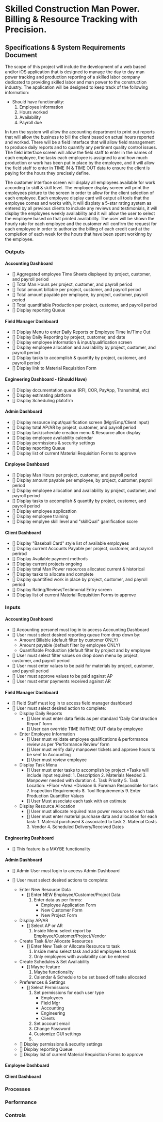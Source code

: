 # Skilled Construction Man Power. Billing & Resource Tracking with Precision.
## Specifications & System Requirements Document

The scope of this project will include the development of a web based and/or iOS application that is designed to manage the day to day man power tracking and production reporting of a skilled labor company dedicated to providing skilled labor and man power to the construction industry. The application will be designed to keep track of the following information:

* Should have functionality:
	1. Employee information
	2. Hours worked
	3. Availability
	4. Payroll due

In turn the system will allow the accounting department to print out reports that will allow the business to bill the client based on actual hours reported and worked. There will be a field interface that will allow field management to produce daily reports and to quantify any pertinent quality control issues. The field interface screen will allow the field staff to enter in the names of each employee, the tasks each employee is assigned to and how much production or work has been put in place by the employee, and it will allow the field staff to enter in TIME IN & TIME OUT data to ensure the client is paying for the hours they precisely define.

The customer interface screen will display all employees available for work according to skill & skill level. The employee display screen will print the employees picture to the screen in order to allow for the client selection of each employee. Each employee display card will output all tools that the employee comes and works with, it will displaty a 5-star rating system as entered by all previous clients to include any reviews and testimonials, it will display the employees weekly availability and it will allow the user to select the employee based on that printed availability. The user will be shown the hourly rate for each employee and the customer will confirm the request for each employee in order to authorize the billing of each credit card at the completion of each week for the hours that have been spent workinng by the employee.

### Outputs

#### Accounting Dashboard
- [] Aggregated employee Time Sheets displayed by project, customer, and payroll period
- [] Total Man Hours per project, customer, and payroll period
- [] Total amount billable per project, customer, and payroll period
- [] Total amount payable per employee, by project, customer, payroll period
- [] Total quantifiable Production per project, customer, and payroll period
- [] Display reporting Queue

#### Field Manager Dashboard
- [] Display Menu to enter Daily Reports or Employee Time In/Time Out
- [] Display Daily Reporting by project, customer, and date
- [] Display employee information & input/qualification screen
- [] Display employee allocation and availability by project, customer, and payroll period
- [] Display tasks to accomplish & quantify by project, customer, and payroll period
- [] Display link to Material Requisition Form

#### Engineering Dashboard - (Should Have)
- [] Display documentation queue (RFI, COR, PayApp, Transmittal, etc)
- [] Display estimating platform
- [] Display Scheduling platofrm

#### Admin Dashboard
- [] Display resource input/qualification screen (Mgr/Emp/Client input)
- [] Display total AP/AR by project, customer, and payroll period
- [] Display task/schedule creation menu & Resource alloc display
- [] Display employee availability calendar
- [] Display permissions & security settings
- [] Display reporting Queue
- [] Display list of current Material Requisition Forms to approve

#### Employee Dashboard
- [] Display Man Hours per project, customer, and payroll period
- [] Display amount payable per employee, by project, customer, payroll period
- [] Display employee allocation and availability by project, customer, and payroll period
- [] Display tasks to accomplish & quantify by project, customer, and payroll period
- [] Display employee applicattion
- [] Display employee training
- [] Display emplyee skill level and "skillQual" gamification score

#### Client Dashboard
- [] Display "Baseball Card" style list of available employees
- [] Display current Accounts Payable per project, customer, and payroll perirod
- [] Display Available payment methods
- [] Display current projects ongoing
- [] Display total Man Power resources allocated current & historical
- [] Display tasks to allocate and complete
- [] Display quantified work in place by project, customer, and payroll period
- [] Display Rating/Review/Testimonial Entry screen
- [] Display list of current Material Requisition Forms to approve

### Inputs

#### Accounting Dashboard
- [] Accounting personel must log in to access Accounting Dashboard
- [] User must select desired reporting queue from drop down by:
	* Amount Billable (default filter by customer ONLY)
	* Amount payable (default filter by employee ONLY)
	* Quantifiable Production (default filter by project and by employee
- [] User must select filter values on drop down menu by project, customer, and payroll period
- [] User must enter values to be paid for materials by project, customer, and payroll period
- [] User must approve values to be paid against AP
- [] User must enter payments received against AR

#### Field Manager Dashboard
- [] Field Staff must log in to access field manager dashboard
- [] User must select desired action to complete:
	* Display Daily Reports
		- [] User must enter data fields as per standard 'Daily Construction Report' form
		- [] User can override TIME IN/TIME OUT data by employee
	* Enter Employee Information
		- [] User must validate employee qualifications & performance review as per 'Performance Review' form
		- [] User must verify daily manpower tickets and approve hours to be sent to Accounting
		- [] User must review employee
	* Display Task Menu
		- [] User must enter tasks to accomplish by project
			*Tasks will include input required:
				1. Description
				2. Materials Needed
				3. Manpower needed with duration
				4. Task Priority
				5. Task Location:
					*Floor
					*Area
					*Division
				6. Foreman Responsible for task
				7. Inspection Requirements
				8. Tool Requirements
				9. Enter Production Quantifier Values
		- [] User Must associate each task with an estimate
	* Display Resource Allocation
		- [] User must allocate required man power resource to each task
		- [] User must enter material purchase data and allocation for each task:
				1. Material purchased & associated to task
				2. Material Costs
				3. Vendor
				4. Scheduled Delivery/Received Dates

#### Engineering Dashboard
- [] This feature is a MAYBE functionality

#### Admin Dashboard
- [] Admin User must login to access Admin Dashboard
- [] User must select desired actions to complete:
	* Enter New Resource Data
		- [] Enter NEW Employee/Customer/Project Data
			1. Enter data as per forms:
				* Employee Application Form
				* New Customer Form
				* New Project Form
	* Display AP/AR
		- [] Select AP or AR
			1. Inside Menu select report by Employee/Customer/Project/Vendor
	* Create Task &/or Allocate Resources
		- [] Enter New Task or Allocate Resource to task
			1. Inside menu select task and add employees to task
			2. Only employees with availability can be entered
	* Create Schedules & Set Availability
		- [] Maybe feature
			1. Maybe functionality
			2. Calendar & Schedule to be set based off tasks allocated
	* Preferences & Settings
		- [] Select Permissions
			1. Set permissions for each user type
				* Employees
				* Field Mgr
				* Accounting
				* Engineering
				* Clients
			2. Set account email
			3. Change Password
			4. Customize GUI settings
			5.

    - [] Display permissions & security settings
    - [] Display reporting Queue
    - [] Display list of current Material Requisition Forms to approve


#### Employee Dashboard

#### Client Dashboard





### Processes

### Performance

### Controls